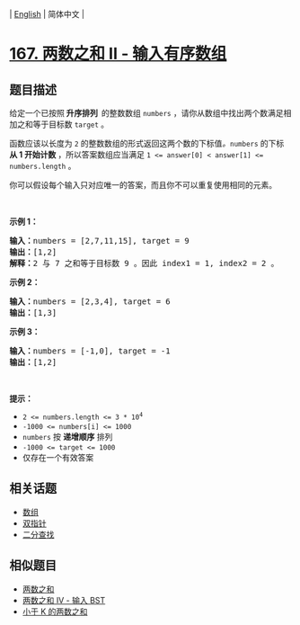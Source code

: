 
| [English](README_EN.md) | 简体中文 |

# [167. 两数之和 II - 输入有序数组](https://leetcode-cn.com/problems/two-sum-ii-input-array-is-sorted/)

## 题目描述

<p>给定一个已按照<strong><em> </em>升序排列  </strong>的整数数组 <code>numbers</code> ，请你从数组中找出两个数满足相加之和等于目标数 <code>target</code> 。</p>

<p>函数应该以长度为 <code>2</code> 的整数数组的形式返回这两个数的下标值<em>。</em><code>numbers</code> 的下标 <strong>从 1 开始计数</strong> ，所以答案数组应当满足 <code>1 <= answer[0] < answer[1] <= numbers.length</code> 。</p>

<p>你可以假设每个输入只对应唯一的答案，而且你不可以重复使用相同的元素。</p>
 

<p><strong>示例 1：</strong></p>

<pre>
<strong>输入：</strong>numbers = [2,7,11,15], target = 9
<strong>输出：</strong>[1,2]
<strong>解释：</strong>2 与 7 之和等于目标数 9 。因此 index1 = 1, index2 = 2 。
</pre>

<p><strong>示例 2：</strong></p>

<pre>
<strong>输入：</strong>numbers = [2,3,4], target = 6
<strong>输出：</strong>[1,3]
</pre>

<p><strong>示例 3：</strong></p>

<pre>
<strong>输入：</strong>numbers = [-1,0], target = -1
<strong>输出：</strong>[1,2]
</pre>

<p> </p>

<p><strong>提示：</strong></p>

<ul>
	<li><code>2 <= numbers.length <= 3 * 10<sup>4</sup></code></li>
	<li><code>-1000 <= numbers[i] <= 1000</code></li>
	<li><code>numbers</code> 按 <strong>递增顺序</strong> 排列</li>
	<li><code>-1000 <= target <= 1000</code></li>
	<li>仅存在一个有效答案</li>
</ul>


## 相关话题

- [数组](https://leetcode-cn.com/tag/array)
- [双指针](https://leetcode-cn.com/tag/two-pointers)
- [二分查找](https://leetcode-cn.com/tag/binary-search)

## 相似题目

- [两数之和](../two-sum/README.md)
- [两数之和 IV - 输入 BST](../two-sum-iv-input-is-a-bst/README.md)
- [小于 K 的两数之和](../two-sum-less-than-k/README.md)
